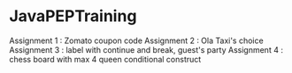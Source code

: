 # JavaPEPTraining
Assignment 1 : Zomato coupon code
Assignment 2 : Ola Taxi's choice
Assignment 3 : label with continue and break, guest's party 
Assignment 4 : chess board with max 4 queen conditional construct
